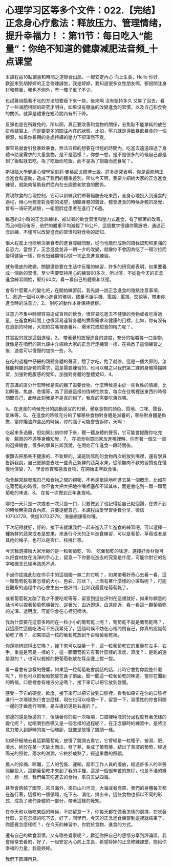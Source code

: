# 心理学习区等多个文件：022.【完结】正念身心疗愈法：释放压力、管理情绪，提升幸福力！：第11节：每日吃入“能量”：你绝不知道的健康减肥法音频_十点课堂

本課程由10點讀書和時間之道聯合出品，一起安定內心 向上生長，Hello 你好，歡迎來到胡婷婷的正念修煉課堂，我是婷婷，我知道很多女性朋友啊，都很關注身材和體重，我也不例外，有一陣子重了不少。

也試著用餓著不吃的方法想要瘦下來一些，後來啊 沒有堅持多久 又胖了回去，看了一些減肥相關的研究才明白，如果沒有徹底的改變進食的習慣，以及自己和食物的關係，就算是體重在短時間內有所下降。

反彈也是在所難免的，所以啊，真正要改善和食物的關係，去焦點不能單純的放在拼命結實上，而是要更多的關注內在的狀態，比如，壓力就是導致暴飲暴食的一個根源，如果你長期的身處持續的壓力下卻渾然不覺。

很容易就會引發暴飲暴食，無法自控的想要在很短的時間內，吃進去遠遠超過了身體卡路里需求的大量食物，是不是這樣？，你想一想，是不是很多的時候自己都是到了飯點就去吃，為了吃飯而吃飯，而不是為了飽腹而進食呢？。

斯坦福大學健康心理學家凱莉·麥格尼戈爾博士說，許多研究表明，你是否能夠正念進食和運動，造成了我們的體重差別，所以今天啊，我要介紹給大家的正念進食練習，就能夠幫助我們從內在去調整和飲食的關係。

實現飲食的合理控制，它可以訓練我們帶著絕肢去吃東西，全身心地投入到進食的過程，用心地體會對食物的渴望，傾聽身體的聲音，體會進食的時候身體的感覺，曾有一項研究試驗，一組肥胖症患者在進行了6週。

每週約2小時的正念訓練後，被試者的飲食習慣和壓力式進食，有了顯著的改善，而且6個月後呀，他們的體重平均減輕了16公斤，這個數字很讓你驚訝吧，通過正念訓練，不僅可以改變進食的習慣和對食物的認知。

很大程度上也能解決暴食者的進食障礙問題，從而也能形成新的自我認知和更強的自恐力，當然了，正念進食並非一朝一夕的改變，就像你不會因為吃了一頓沙拉而變得健康一樣，你也很難期待只做一次正念進食練習。

就有徹底的改變，關鍵還是要在生活中反覆的練習，許多的研究都表明，如果要養成一個新的習慣，至少需要堅持用心的練習60多次，所以呀，不妨從今天的正念進食練習開始，堅持60次，看一看自己的體重和狀態。

會有什麼驚人的變化吧，在開始練習前，我先說一說正念進食的幾點注意事項，1。 創造一個可以專心進食的環境，儘量不讓手機、電腦、電視、交談等，帶走你進食時的注意力，2。 對吃的動作本身保持覺察。

注意力不集中時很容易造成盲目的飲食，很容易吃進去不健康的食物或者吃得過量，在進食的時間上也很容易違背身體的實際需求和健康的目標，比如，你有沒有在追劇的時候，大把的往嘴裡塞薯片、爆米花或甜食的精力呢？。

其實說的就是這個道理，2。 帶著覺知放慢進食的速度，充分的咀嚼每一口食物，就像是在咱們的第九課中介紹給大家的正念行走練習一樣，在熟悉了這個練習之後，速度可以慢慢的加快一些，3。

 在吃的過程中仔細的親聽身體的聲音，餓了才吃，飽了就停，這是一個大原則，怎樣能夠聽到身體的需求，這是需要練習的，也可以輔之以我們第二課的身體掃描練習，加強對飽腹感的覺知，加強對身體的整體覺知，4。

 有意識的區分什麼時候是真的餓了需要食物，什麼時候是由於一些負性的情緒，比如緊張、焦慮、悲傷等，為了迴避這樣的情緒性飲食，每次在往嘴裡送東西的時候問問自己，此時此刻我是不是真的餓了，我真的需要吃東西嗎。

5。 在進食的時候充分的調動感官的知覺，覺察食物的顏色、質地、口味、聲音、氣味等，6。 在進食的時候充分的了解哪些食物對身體是滋養的，哪些對身體是負擔，當你饞油炸食品的時候，你的腦子可能會告訴你，天啊！

吃起來多過癮，但如果此刻你停下來，聽一聽身體的聲音，它可能會提醒你吃完後，腸胃的不適等身體知覺，7。 在把食物買回家放進嘴裡時，你有著一個又一個的選擇機會，很多的學員告訴我說，在開始正年進食一段時間後。

很難去把那些不健康的、不新鮮的，滿是防腐劑的食物再次的放到嘴裡，還有學員告訴我說，自己更願意去吃一些真正新鮮的蔬菜水果，從前無肉不歡的習慣也在慢慢地演變，7。 學會欣賞和感激食物，在開始正年飲食後。

你會越來越發現自己和食物之間的親密，不再是單純地吃進去某一個概念，比如在吃葡萄乾的時候，你不會大把大把地往嘴裡塞卻不知其味，而是會吃到一顆一顆葡萄乾的味道，8。 在每一次做到正年進食時。

哪怕一天只是一次或者一次只是一口，只要做到了也記得給自己點個讚，在做不到的時候無需自責內疚，只要提醒自己，本課程由愛學習免費分享，微信10703779，微信10703779，海量網課等你哦。

下次記得就好，好的，接下來就讓我們一起來進入正年進食的練習吧，可以選擇一種新鮮的蔬果或者是堅果，來進行今天的正年進食練習，可以是葡萄、草莓或者是其他的梅子，也可以是杏仁、核桃仁等。

今天我選擇給大家示範的是一粒葡萄乾，10。 吃葡萄乾的味道，選擇好食材後可以把食材放在洗淨的手心上，留意一下你要吃進去的究竟是什麼，可能你對它的名字和概念已經再熟悉不過。

不過你認識此刻在你手中的這個獨一無二的它嗎？，如果帶著好奇心去看一看，這一顆葡萄乾有著怎樣的大小、色彩、形狀？，上面有著什麼樣的小斑點呢？，可能在觀察的過程中內心會生出一些評判，比如我最愛吃葡萄乾了。

或者葡萄乾太酸了我才不要吃呢等等，留意到這些評判在這裡就好，如果你願意的話也可以捏著葡萄乾順著光、逆著光，由近即遠、由遠即近，看一看這一顆葡萄乾的光澤、透明度，可能你會在心裡犯嘀咕。

我為什麼要花這麼多時間在一粒小小的葡萄乾上呢？，葡萄乾不就是葡萄乾嗎？，我這麼忙這個吃法可不把我累死了，這個時候不妨在心裡問問自己，你真的認識葡萄乾了嗎？，如果把這一粒的葡萄乾放到千百粒葡萄乾裡。

你還能辨認得出它嗎？，接下來可以掂量一下，這一粒葡萄乾它的重量在左手、右手，重量是否是一樣的？，這一顆葡萄乾它有著什麼樣的溫度、濕度？，是乾的還是濕的？，也可以輕輕的把葡萄乾放在耳朵邊上捏一捏。

看一看會有怎樣的聲響，如果這一粒葡萄乾會說話的話，此時它會對你說些什麼呢？，你也可以把葡萄乾放在鼻子前面，聞一聞這一粒葡萄乾的味道，當你在聞到的時候，口腔裡會有唾液分泌嗎？，接下來可以把它放到唇間。

感受一下它的硬度、軟度，接下來可以把它放到口腔裡，看看如果它在你的口腔裡進行一次環球旅行會怎麼樣，現在也可以咀嚼一下，留意一下，習慣性的你會用哪一邊的牙齒進行咀嚼，是左邊的還是右邊的？。

前邊的還是後邊的？，但隨著你的每一次咀嚼，口腔裡唾液的分泌程度有著怎樣的變化呢？，從咀嚼到吞嚥又是一個怎樣的過程呢？，在正念靜時的練習中，是將注意力帶入到靜時的每一個環節，就像是放慢了鏡頭一樣。

如果仔細地去看這顆葡萄乾，放慢了鏡頭去看它，它曾經是一粒種子，被濕、肥、澆水，終於在某一天破土而出，發了芽，長成了葡萄藤，結出了青澀的葡萄，經過陽光的照射，雨水的滋潤，它終於成熟了，經過果農的照顧。

農人的採摘、晾曬，工人的包裝、運輸，超市工作人員的擺放，經過許多人的辛勞照顧投入，這顆葡萄乾才來到了我的手裡，這是一個很辛苦的旅程，也是不淺的緣分，想一想，我們每天吃進去的食物，來自五湖四海。

甚至會跨越了國界，來自海外，來自山川河流，大海或者高原，我們的身體每天都在進行著，這樣的一個循環，吃下去、消化、排出來，這些食物也都以不同的形式，成為了我們身體的一部分，帶著這樣的覺知。

在今天和以後吃東西的時候，不妨留意一下，你每天都在做著怎樣的選擇，在吃著什麼，又在怎樣的吃下去，好了，同學們，今天的正念進食練習到這裡就結束了，你感覺怎麼樣呢？，在今天的練習中，你對於食物、進食的方式。

還有自己的飲食習慣，又有哪些覺察呢？，歡迎你把自己的感悟分享到評論區，我會經常去看的，好了，一起安定內心向上生長，希望婷婷的正念修練課堂，能給你幸福的力量，我是婷婷。

我們下節課再見。